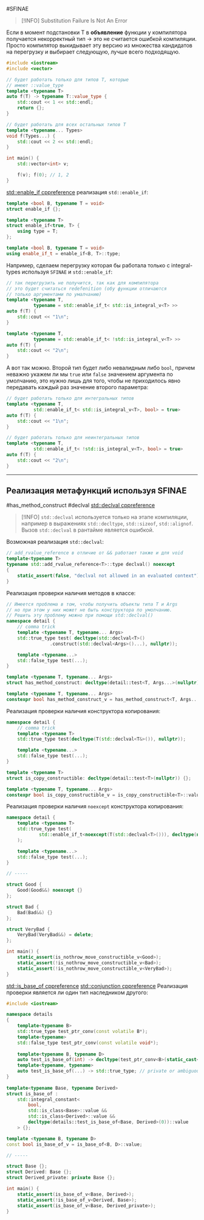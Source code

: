 #SFINAE

> [!INFO]
> Substitution Failure Is Not An Error

Если в момент подстановки T в **объявление** функции у компилятора получается некорректный тип -> это не считается ошибкой компиляции. Просто компилятор выкидывает эту версию из множества кандидатов на перегрузку и выбирает следующую, лучше всего подходящую.
```C++
#include <iostream>
#include <vector>

// будет работать только для типов T, которые
// имеют ::value_type
template <typename T>
auto f(T) -> typename T::value_type {
	std::cout << 1 << std::endl;
	return {};
}

// будет работать для всех остальных типов T
template <typename... Types>
void f(Types...) {
	std::cout << 2 << std::endl;
}

int main() {
	std::vector<int> v;

	f(v); f(0); // 1, 2
}
```

[std::enable_if cppreference](https://en.cppreference.com/w/cpp/types/enable_if)
реализация `std::enable_if`:
```C++
template <bool B, typename T = void>
struct enable_if {};

template <typename T>
struct enable_if<true, T> {
	using type = T;
};

template <bool B, typename T = void>
using enable_if_t = enable_if<B, T>::type;
```

Например, сделаем перегрузку которая бы работала только с integral-types используя `SFINAE` и `std::enable_if`:
```C++
// так перегрузить не получится, так как для компилятора
// это будет считаться redefenition (обу функции отличаются
// только аргументами по умалчанию)
template <typename T,
          typename = std::enable_if_t< std::is_integral_v<T> >>
auto f(T) {
	std::cout << "1\n";
}

template <typename T,
          typename = std::enable_if_t< !std::is_integral_v<T> >>
auto f(T) {
	std::cout << "2\n";
}
```

А вот так можно. Второй тип будет либо невалидным либо `bool`, причем неважно укажем ли мы `true` или `false` значением аргумента по умолчанию, это нужно лишь для того, чтобы не приходилось явно передавать каждый раз значение второго параметра:
```C++
// будет работать только для интегральных типов
template <typename T,
          std::enable_if_t< std::is_integral_v<T>, bool> = true>
auto f(T) {
	std::cout << "1\n";
}

// будет работать только для неинтегральных типов
template <typename T,
          std::enable_if_t< !std::is_integral_v<T>, bool> = true>
auto f(T) {
	std::cout << "2\n";
}
```

---
## Реализация метафункций используя SFINAE
#has_method_construct #declval
[std::declval cppreference](https://en.cppreference.com/w/cpp/utility/declval)

>[!INFO]
>`std::declval` используется только на этапе компиляции, например в выражениях  `std::decltype`, `std::sizeof`, `std::alignof`. Вызов `std::declval` в рантайме является ошибкой.

Возможная реализация `std::declval`:
```C++
// add_rvalue_reference в отличие от && работает также и для void
template<typename T>
typename std::add_rvalue_reference<T>::type declval() noexcept
{
    static_assert(false, "declval not allowed in an evaluated context");
}
```

Реализация проверки наличия методов в классе:
```C++
// Имеется проблема в том, чтобы получить объекты типа T и Args
// но при этом у них может не быть конструктора по умолчанию.
// Решить эту проблему можно при помощи std::declval()
namespace detail {
	// comma trick
	template <typename T, typename... Args>
	std::true_type test( decltype(std::declval<T>()
				.construct(std::declval<Args>()...), nullptr));

	template <typename...>
	std::false_type test(...);
}

template <typename T, typename... Args>
struct has_method_construct: decltype(detail::test<T, Args...>(nullptr)) {};

template <typename T, typename... Args>
constexpr bool has_method_construct_v = has_method_construct<T, Args...>::value;
```

Реализация проверки наличия конструктора копирования:
```C++
namespace detail {
	// comma trick
	template <typename T>
	std::true_type test(decltype(T(std::declval<T&>()), nullptr));

	template <typename...>
	std::false_type test(...);
}

template <typename T>
struct is_copy_constructible: decltype(detail::test<T>(nullptr)) {};

template <typename T, typename... Args>
constexpr bool is_copy_constructible_v = is_copy_constructible<T>::value;
```

Реализация проверки наличия `noexcept` конструктора копирования:
```C++
namespace detail {
	template <typename T>
	std::true_type test(
			std::enable_if_t<noexcept(T(std::declval<T>())), decltype(nullptr)>
	);

	template <typename...>
	std::false_type test(...);
}

// -----

struct Good {
	Good(Good&&) noexcept {}
};

struct Bad {
	Bad(Bad&&) {}
};

struct VeryBad {
	VeryBad(VeryBad&&) = delete;
};

int main() {
	static_assert(is_nothrow_move_constructible_v<Good>);
	static_assert(!is_nothrow_move_constructible_v<Bad>);
	static_assert(!is_nothrow_move_constructible_v<VeryBad>);
}
```

[std::is_base_of cppreference](https://en.cppreference.com/w/cpp/types/is_base_of)
[std::conjunction cppreference](https://en.cppreference.com/w/cpp/types/conjunction)
Реализация проверки является ли один тип наследником другого:
```C++
#include <iostream>

namespace details
{
    template<typename B>
    std::true_type test_ptr_conv(const volatile B*);
    template<typename>
    std::false_type test_ptr_conv(const volatile void*);
 
    template<typename B, typename D>
    auto test_is_base_of(int) -> decltype(test_ptr_conv<B>(static_cast<D*>(nullptr)));
    template<typename, typename>
    auto test_is_base_of(...) -> std::true_type; // private or ambiguous base
}
 
template<typename Base, typename Derived>
struct is_base_of :
    std::integral_constant<
        bool,
        std::is_class<Base>::value &&
        std::is_class<Derived>::value &&
        decltype(details::test_is_base_of<Base, Derived>(0))::value
    > {};

template <typename B, typename D>
const bool is_base_of_v = is_base_of<B, D>::value;

// -----

struct Base {};
struct Derived: Base {};
struct Derived_private: private Base {};

int main() {
	static_assert(is_base_of_v<Base, Derived>);
	static_assert(!is_base_of_v<Derived, Base>);
	static_assert(is_base_of_v<Base, Derived_private>);
}
```
